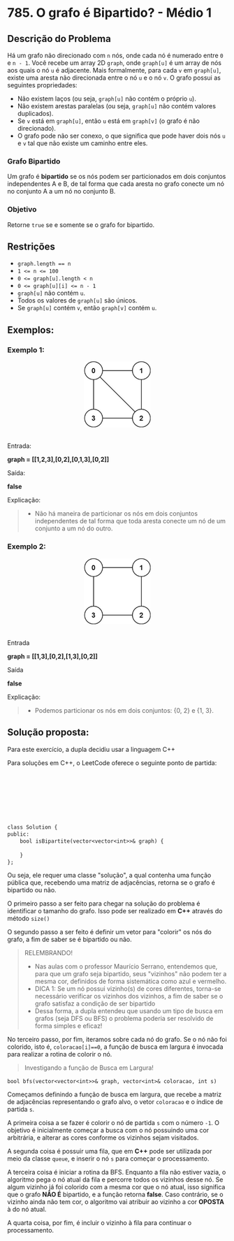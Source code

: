 # 785. O grafo é Bipartido? - Médio 1

## Descrição do Problema

Há um grafo não direcionado com `n` nós, onde cada nó é numerado entre `0` e `n - 1`. Você recebe um array 2D `graph`, onde `graph[u]` é um array de nós aos quais o nó `u` é adjacente. Mais formalmente, para cada `v` em `graph[u]`, existe uma aresta não direcionada entre o nó `u` e o nó `v`. O grafo possui as seguintes propriedades:

- Não existem laços (ou seja, `graph[u]` não contém o próprio `u`).
- Não existem arestas paralelas (ou seja, `graph[u]` não contém valores duplicados).
- Se `v` está em `graph[u]`, então `u` está em `graph[v]` (o grafo é não direcionado).
- O grafo pode não ser conexo, o que significa que pode haver dois nós `u` e `v` tal que não existe um caminho entre eles.

### Grafo Bipartido

Um grafo é **bipartido** se os nós podem ser particionados em dois conjuntos independentes A e B, de tal forma que cada aresta no grafo conecte um nó no conjunto A a um nó no conjunto B.

### Objetivo

Retorne `true` se e somente se o grafo for bipartido.

## Restrições

- `graph.length == n`
- `1 <= n <= 100`
- `0 <= graph[u].length < n`
- `0 <= graph[u][i] <= n - 1`
- `graph[u]` não contém `u`.
- Todos os valores de `graph[u]` são únicos.
- Se `graph[u]` contém `v`, então `graph[v]` contém `u`.

## Exemplos:

### Exemplo 1:

<div style="text-align: center;">
    <img src="../imagens/785graph1.png" alt="grafo1" style="max-width: 30%; height: auto;">
</div>
</br>

Entrada:

**graph = [[1,2,3],[0,2],[0,1,3],[0,2]]**

Saída:

**false**

Explicação:

> - Não há maneira de particionar os nós em dois conjuntos independentes de tal forma que toda aresta conecte um nó de um conjunto a um nó do outro.

### Exemplo 2:

<div style="text-align: center;">
    <img src="../imagens/785graph2.png" alt="grafo1" style="max-width: 30%; height: auto;">
</div>
</br>

Entrada

**graph = [[1,3],[0,2],[1,3],[0,2]]**

Saída

**false**

Explicação:

> - Podemos particionar os nós em dois conjuntos: {0, 2} e {1, 3}.

## Solução proposta:

Para este exercício, a dupla decidiu usar a linguagem C++

Para soluções em C++, o LeetCode oferece o seguinte ponto de partida:

</br></br></br></br></br></br>

```
class Solution {
public:
    bool isBipartite(vector<vector<int>>& graph) {

    }
};
```

Ou seja, ele requer uma classe "solução", a qual contenha uma função pública que, recebendo uma matriz de adjacências, retorna se o grafo é bipartido ou não.

O primeiro passo a ser feito para chegar na solução do problema é identificar o tamanho do grafo. Isso pode ser realizado em **C++** através do método `size()`

O segundo passo a ser feito é definir um vetor para "colorir" os nós do grafo, a fim de saber se é bipartido ou não.

> RELEMBRANDO!
>
> - Nas aulas com o professor Maurício Serrano, entendemos que, para que um grafo seja bipartido, seus "vizinhos" não podem ter a mesma cor, definidos de forma sistemática como azul e vermelho.
> - DICA 1: Se um nó possui vizinho(s) de cores diferentes, torna-se necessário verificar os vizinhos dos vizinhos, a fim de saber se o grafo satisfaz a condição de ser bipartido
> - Dessa forma, a dupla entendeu que usando um tipo de busca em grafos (seja DFS ou BFS) o problema poderia ser resolvido de forma simples e eficaz!

No terceiro passo, por fim, iteramos sobre cada nó do grafo. Se o nó não foi colorido, isto é, `coloracao[i]==0`, a função de busca em largura é invocada para realizar a rotina de colorir o nó.

> Investigando a função de Busca em Largura!

```
bool bfs(vector<vector<int>>& graph, vector<int>& coloracao, int s)
```

Começamos definindo a função de busca em largura, que recebe a matriz de adjacências representando o grafo alvo, o vetor `coloracao` e o índice de partida `s`.

A primeira coisa a se fazer é colorir o nó de partida `s` com o número `-1`. O objetivo é inicialmente começar a busca com o nó possuindo uma cor arbitrária, e alterar as cores conforme os vizinhos sejam visitados.

A segunda coisa é possuir uma fila, que em **C++** pode ser utilizada por meio da classe `queue`, e inserir o nó `s` para começar o processamento.

A terceira coisa é iniciar a rotina da BFS. Enquanto a fila não estiver vazia, o algoritmo pega o nó atual da fila e percorre todos os vizinhos desse nó. Se algum vizinho já foi colorido com a mesma cor que o nó atual, isso significa que o grafo **NÃO É** bipartido, e a função retorna **false**. Caso contrário, se o vizinho ainda não tem cor, o algoritmo vai atribuir ao vizinho a cor **OPOSTA** à do nó atual.

A quarta coisa, por fim, é incluir o vizinho à fila para continuar o processamento.